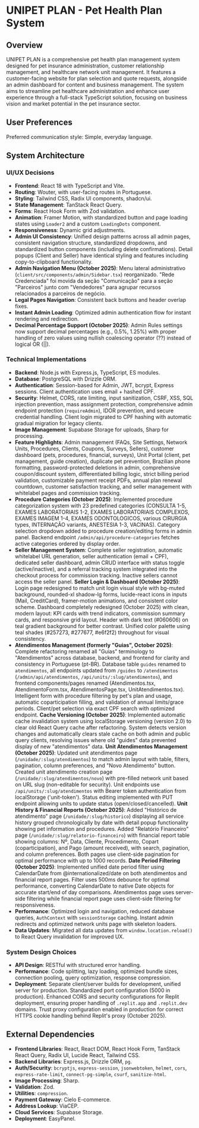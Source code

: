 # UNIPET PLAN - Pet Health Plan System

## Overview
UNIPET PLAN is a comprehensive pet health plan management system designed for pet insurance administration, customer relationship management, and healthcare network unit management. It features a customer-facing website for plan selection and quote requests, alongside an admin dashboard for content and business management. The system aims to streamline pet healthcare administration and enhance user experience through a full-stack TypeScript solution, focusing on business vision and market potential in the pet insurance sector.

## User Preferences
Preferred communication style: Simple, everyday language.

## System Architecture

### UI/UX Decisions
-   **Frontend**: React 18 with TypeScript and Vite.
-   **Routing**: Wouter, with user-facing routes in Portuguese.
-   **Styling**: Tailwind CSS, Radix UI components, shadcn/ui.
-   **State Management**: TanStack React Query.
-   **Forms**: React Hook Form with Zod validation.
-   **Animation**: Framer Motion, with standardized button and page loading states using `Loader2` and a custom `LoadingDots` component.
-   **Responsiveness**: Dynamic grid adjustments.
-   **Admin UI Consistency**: Unified design patterns across all admin pages, consistent navigation structure, standardized dropdowns, and standardized button components (including delete confirmations). Detail popups (Client and Seller) have identical styling and features including copy-to-clipboard functionality.
-   **Admin Navigation Menu (October 2025)**: Menu lateral administrativo (`client/src/components/admin/Sidebar.tsx`) reorganizado. "Rede Credenciada" foi movida da seção "Comunicação" para a seção "Parceiros" junto com "Vendedores" para agrupar recursos relacionados a parceiros de negócio.
-   **Legal Pages Navigation**: Consistent back buttons and header overlap fixes.
-   **Instant Admin Loading**: Optimized admin authentication flow for instant rendering and redirection.
-   **Decimal Percentage Support (October 2025)**: Admin Rules settings now support decimal percentages (e.g., 0.5%, 1.25%) with proper handling of zero values using nullish coalescing operator (??) instead of logical OR (||).

### Technical Implementations
-   **Backend**: Node.js with Express.js, TypeScript, ES modules.
-   **Database**: PostgreSQL with Drizzle ORM.
-   **Authentication**: Session-based for Admin, JWT, bcrypt, Express sessions. Client authentication uses email + hashed CPF.
-   **Security**: Helmet, CORS, rate limiting, input sanitization, CSRF, XSS, SQL injection prevention, mass assignment protection, comprehensive admin endpoint protection (`requireAdmin`), IDOR prevention, and secure credential handling. Client login migrated to CPF hashing with automatic gradual migration for legacy clients.
-   **Image Management**: Supabase Storage for uploads, Sharp for processing.
-   **Feature Highlights**: Admin management (FAQs, Site Settings, Network Units, Procedures, Clients, Coupons, Surveys, Sellers), customer dashboard (pets, procedures, financial, surveys), Unit Portal (client, pet management, guide creation), duplicate pet prevention, Brazilian phone formatting, password-protected deletions in admin, comprehensive coupon/discount system, differentiated billing logic, strict billing period validation, customizable payment receipt PDFs, annual plan renewal countdown, customer satisfaction tracking, and seller management with whitelabel pages and commission tracking.
-   **Procedure Categories (October 2025)**: Implemented procedure categorization system with 23 predefined categories (CONSULTA 1-5, EXAMES LABORATORIAIS 1-2, EXAMES LABORATORIAIS COMPLEXOS, EXAMES IMAGEM 1-4, EXAMES ODONTOLOGICOS, various CIRURGIA types, INTERNAÇÃO variants, ANESTESIA 1-3, VACINAS). Category selection dropdown added to procedure creation/editing forms in admin panel. Backend endpoint `/admin/api/procedure-categories` fetches active categories ordered by display order.
-   **Seller Management System**: Complete seller registration, automatic whitelabel URL generation, seller authentication (email + CPF), dedicated seller dashboard, admin CRUD interface with status toggle (active/inactive), and a referral tracking system integrated into the checkout process for commission tracking. Inactive sellers cannot access the seller panel. **Seller Login & Dashboard (October 2025)**: Login page redesigned to match unit login visual style with bg-muted background, rounded-xl shadow-lg forms, lucide-react icons in inputs (Mail, CreditCard), framer-motion animations, and consistent color scheme. Dashboard completely redesigned (October 2025) with clean, modern layout: KPI cards with trend indicators, commission summary cards, and responsive grid layout. Header with dark text (#060606) on teal gradient background for better contrast. Unified color palette using teal shades (#257273, #277677, #e6f2f2) throughout for visual consistency.
-   **Atendimentos Management (formerly "Guias", October 2025)**: Complete refactoring renamed all "Guias" terminology to "Atendimentos" across database, backend, and frontend for clarity and consistency in Portuguese (pt-BR). Database table `guides` renamed to `atendimentos`, all endpoints updated from `/guides` to `/atendimentos` (`/admin/api/atendimentos`, `/api/units/:slug/atendimentos`), and frontend components/pages renamed (Atendimentos.tsx, AtendimentoForm.tsx, AtendimentosPage.tsx, UnitAtendimentos.tsx). Intelligent form with procedure filtering by pet's plan and usage, automatic coparticipation filling, and validation of annual limits/grace periods. Client/pet selection via exact CPF search with optimized endpoint. **Cache Versioning (October 2025)**: Implemented automatic cache invalidation system using localStorage versioning (version 2.0) to clear old React Query cache after refactoring. System detects version changes and automatically clears stale cache on both admin and public query clients, resolving issues where old "guides" data prevented display of new "atendimentos" data. **Unit Atendimentos Management (October 2025)**: Updated unit atendimentos page (`/unidade/:slug/atendimentos`) to match admin layout with table, filters, pagination, column preferences, and "Novo Atendimento" button. Created unit atendimento creation page (`/unidade/:slug/atendimentos/novo`) with pre-filled network unit based on URL slug (non-editable for security). Unit endpoints use `/api/units/:slug/atendimentos` with Bearer token authentication from localStorage ('unit-token'). Status editing implemented with PUT endpoint allowing units to update status (open/closed/cancelled). **Unit History & Financial Reports (October 2025)**: Added "Histórico de atendimento" page (`/unidade/:slug/historico`) displaying all service history grouped chronologically by date with detail popup functionality showing pet information and procedures. Added "Relatório Financeiro" page (`/unidade/:slug/relatorio-financeiro`) with financial report table showing columns: Nº, Data, Cliente, Procedimento, Copart (coparticipation), and Pago (amount received), with search, pagination, and column preferences. Both pages use client-side pagination for optimal performance with up to 1000 records. **Date Period Filtering (October 2025)**: Implemented unified date period filter using CalendarDate from @internationalized/date on both atendimentos and financial report pages. Filter uses 500ms debounce for optimal performance, converting CalendarDate to native Date objects for accurate start/end of day comparisons. Atendimentos page uses server-side filtering while financial report page uses client-side filtering for responsiveness.
-   **Performance**: Optimized login and navigation, reduced database queries, `AuthContext` with `sessionStorage` caching. Instant admin redirects and optimized network units page with skeleton loaders.
-   **Data Updates**: Migrated all data updates from `window.location.reload()` to React Query invalidation for improved UX.

### System Design Choices
-   **API Design**: RESTful with structured error handling.
-   **Performance**: Code splitting, lazy loading, optimized bundle sizes, connection pooling, query optimization, response compression.
-   **Deployment**: Separate client/server builds for development, unified server for production. Standardized port configuration (5000 in production). Enhanced CORS and security configurations for Replit deployment, ensuring proper handling of `.replit.app` and `.replit.dev` domains. Trust proxy configuration enabled in production for correct HTTPS cookie handling behind Replit's proxy (October 2025).

## External Dependencies

-   **Frontend Libraries**: React, React DOM, React Hook Form, TanStack React Query, Radix UI, Lucide React, Tailwind CSS.
-   **Backend Libraries**: Express.js, Drizzle ORM, `pg`.
-   **Auth/Security**: `bcryptjs`, `express-session`, `jsonwebtoken`, `helmet`, `cors`, `express-rate-limit`, `connect-pg-simple`, `csurf`, `sanitize-html`.
-   **Image Processing**: Sharp.
-   **Validation**: Zod.
-   **Utilities**: `compression`.
-   **Payment Gateway**: Cielo E-commerce.
-   **Address Lookup**: ViaCEP.
-   **Cloud Services**: Supabase Storage.
-   **Deployment**: EasyPanel.